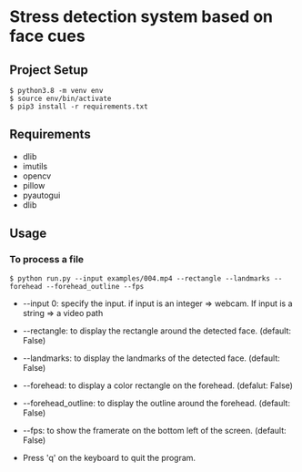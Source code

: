# Stress detection system based on face cues

## Project Setup

```
$ python3.8 -m venv env
$ source env/bin/activate
$ pip3 install -r requirements.txt
```

## Requirements
* dlib
* imutils
* opencv
* pillow
* pyautogui
* dlib

## Usage
### To process a file
```
$ python run.py --input examples/004.mp4 --rectangle --landmarks --forehead --forehead_outline --fps
```

* --input 0: specify the input. if input is an integer => webcam. If input is a string => a video path
* --rectangle: to display the rectangle around the detected face. (default: False)
* --landmarks: to display the landmarks of the detected face. (default: False)
* --forehead: to display a color rectangle on the forehead. (defalut: False)
* --forehead_outline: to display the outline around the forehead. (default: False)
* --fps: to show the framerate on the bottom left of the screen. (default: False)

* Press 'q' on the keyboard to quit the program.
